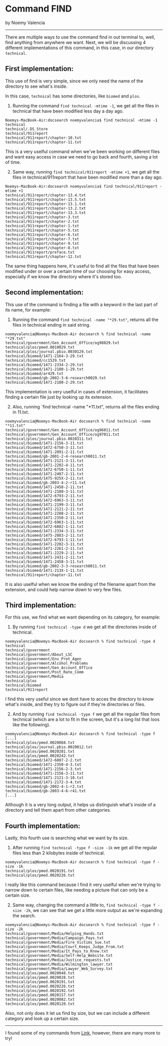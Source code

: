 # Command FIND
by Noemy Valencia

---

There are multiple ways to use the command find in out terminal to, well, find anything from anywhere we want. Next, we will be discussing 4 different implementations of this command, in this case, in our directory `technical`.

## First implementation: 
This use of find is very simple, since we only need the name of the directory to see what's inside.

In this case, `technical` has some directories, like `biomed` and `plos`.
1. Running the command `find technical -mtime -1`, we get all the files in technical that have been modified less day a day ago.
```
Noemys-MacBook-Air:docsearch noemyvalencia$ find technical -mtime -1
technical
technical/.DS_Store
technical/911report
technical/911report/chapter-10.txt
technical/911report/chapter-11.txt
```
This is a very uselful command when we've been working on different files and want easy access in case we need to go back and fourth, saving a lot of time.


2. Same way, running `find technical/911report -mtime +1`, we get all the files in technical/911report that have been modified more than a day ago.
```
Noemys-MacBook-Air:docsearch noemyvalencia$ find technical/911report -mtime +1
technical/911report/chapter-13.4.txt
technical/911report/chapter-13.5.txt
technical/911report/chapter-13.1.txt
technical/911report/chapter-13.2.txt
technical/911report/chapter-13.3.txt
technical/911report/chapter-3.txt
technical/911report/chapter-2.txt
technical/911report/chapter-1.txt
technical/911report/chapter-5.txt
technical/911report/chapter-6.txt
technical/911report/chapter-7.txt
technical/911report/chapter-9.txt
technical/911report/chapter-8.txt
technical/911report/preface.txt
technical/911report/chapter-12.txt
```
The same thing happens here, it's useful to find all the files that have been modified under or over a certain time of our choosing for easy access, especially if we know the directory where it's stored too.

## Second implementation: 
This use of the command is finding a file with a keyword in the last part of its name, for example:

1. Running the command `find technical -name "*29.txt"`, returns all the files in technical ending in said string.
```
noemyvalencia@Noemys-MacBook-Air docsearch % find technical -name "*29.txt"
technical/government/Gen_Account_Office/og98029.txt
technical/plos/pmed.0010029.txt
technical/plos/journal.pbio.0030129.txt
technical/biomed/1471-2164-3-29.txt
technical/biomed/cc1529.txt
technical/biomed/1471-2334-2-29.txt
technical/biomed/1471-2180-1-29.txt
technical/biomed/ar429.txt
technical/biomed/gb-2002-3-6-research0029.txt
technical/biomed/1471-2180-2-29.txt
```
This implementation is very uselful in cases of extension, it facilitates finding a certain file just by looking up its extension.

2. Also, running `find technical -name "*11.txt", returns all the files ending in 11.txt.
```
noemyvalencia@Noemys-MacBook-Air docsearch % find technical -name "*11.txt"
technical/government/Gen_Account_Office/og96011.txt
technical/government/Gen_Account_Office/og97011.txt
technical/plos/journal.pbio.0020311.txt
technical/biomed/1471-2156-3-11.txt
technical/biomed/1472-6750-3-11.txt
technical/biomed/1471-2091-2-11.txt
technical/biomed/gb-2001-2-4-research0011.txt
technical/biomed/1471-2121-3-11.txt
technical/biomed/1471-2202-4-11.txt
technical/biomed/1472-6750-1-11.txt
technical/biomed/1471-2407-2-11.txt
technical/biomed/1475-925X-2-11.txt
technical/biomed/gb-2003-4-2-r11.txt
technical/biomed/1471-2458-2-11.txt
technical/biomed/1471-2180-3-11.txt
technical/biomed/1472-6793-2-11.txt
technical/biomed/1472-6963-3-11.txt
technical/biomed/1471-2199-3-11.txt
technical/biomed/1471-2121-2-11.txt
technical/biomed/1471-2288-2-11.txt
technical/biomed/1471-2350-2-11.txt
technical/biomed/1472-6963-1-11.txt
technical/biomed/1472-6882-1-11.txt
technical/biomed/1471-2334-3-11.txt
technical/biomed/1475-2883-2-11.txt
technical/biomed/1472-6793-1-11.txt
technical/biomed/1471-2202-3-11.txt
technical/biomed/1471-2261-2-11.txt
technical/biomed/1471-2229-2-11.txt
technical/biomed/1471-2431-2-11.txt
technical/biomed/1471-2458-3-11.txt
technical/biomed/gb-2002-3-3-research0011.txt
technical/biomed/1471-213X-1-11.txt
technical/911report/chapter-11.txt
```
It is also uselful when we know the ending of the filename apart from the extension, and could help narrow down to very few files.

## Third implementation: 
For this use, we find what we want depending on its category, for example:

1. By running `find technical -type d` we get all the directories inside of technical.
```
noemyvalencia@Noemys-MacBook-Air docsearch % find technical -type d
technical
technical/government
technical/government/About_LSC
technical/government/Env_Prot_Agen
technical/government/Alcohol_Problems
technical/government/Gen_Account_Office
technical/government/Post_Rate_Comm
technical/government/Media
technical/plos
technical/biomed
technical/911report
```

I find this very useful since we dont have to acces the directory to know what's inside, and they try to figure out if they're directories or files.

2. And by running `find technical -type f` we get all the regular files from technical (which are a lot to fit in the screen, but it's a long list that loos like the following).
```
noemyvalencia@Noemys-MacBook-Air docsearch % find technical -type f
[...]
technical/plos/pmed.0020068.txt
technical/plos/journal.pbio.0020012.txt
technical/plos/pmed.0020281.txt
technical/plos/pmed.0020242.txt
technical/biomed/1472-6807-2-2.txt
technical/biomed/1471-2350-4-3.txt
technical/biomed/1471-2156-2-3.txt
technical/biomed/1471-2156-3-11.txt
technical/biomed/1471-2121-3-10.txt
technical/biomed/1471-2172-3-4.txt
technical/biomed/gb-2002-4-1-r2.txt
technical/biomed/gb-2003-4-6-r41.txt
[...]
```

Although it is a very long output, it helps us distinguish what's inside of a directory and tell them apart from other categories.

## Fourth implementation:
Lastly, this fourth use is searching what we want by its size.

1. After running `find technical -type f -size -1k` we get all the regular files less than 2 kilobytes inside of technical.
```
noemyvalencia@Noemys-MacBook-Air docsearch % find technical -type f -size -1k
technical/plos/pmed.0020191.txt
technical/plos/pmed.0020226.txt
```

I really like this command because I find it very uselful when we're trying to narrow down to certain files, like needing a picture that can only be a certain size.

2. Same way, changing the command a little to, `find technical -type f -size -2k`, we can see that we get a little more output as we're expanding the search.
```
noemyvalencia@Noemys-MacBook-Air docsearch % find technical -type f -size -2k
technical/government/Media/Helping_Hands.txt
technical/government/Media/Campaign_Pays.txt
technical/government/Media/Fire_Victims_Sue.txt
technical/government/Media/Court_Keeps_Judge_From.txt
technical/government/Media/It_Pays_to_Know.txt
technical/government/Media/Self-Help_Website.txt
technical/government/Media/Justice_requests.txt
technical/government/Media/Wilmington_lawyer.txt
technical/government/Media/Lawyer_Web_Survey.txt
technical/plos/pmed.0020048.txt
technical/plos/pmed.0020028.txt
technical/plos/pmed.0020191.txt
technical/plos/pmed.0020226.txt
technical/plos/pmed.0020192.txt
technical/plos/pmed.0020157.txt
technical/plos/pmed.0020082.txt
technical/plos/pmed.0020120.txt
```

Also, not only does it let us find by size, but we can include a different category and look up a certain size.

---

I found some of my commands from [Link](https://linuxhostsupport.com/blog/how-to-search-files-on-the-linux-terminal/), however, there are many more to try!

